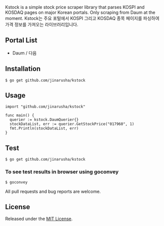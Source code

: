 Kstock is a simple stock price scraper library that parses KOSPI and KOSDAQ pages on major Korean portals. Only scraping from Daum at the moment.
Kstock는 주요 포털에서 KOSPI 그리고 KOSDAQ 종목 페이지를 파싱하여 가격 정보를 가져오는 라이브러리입니다.

## Portal List
- Daum / 다음

## Installation

```
$ go get github.com/jinarusha/kstock
```

## Usage

```
import "github.com/jinarusha/kstock"

func main() {
  querier := kstock.DaumQuerier{}
  stockDataList, err := querier.GetStockPrice("017960", 1)
  fmt.Println(stockDataList, err)
}
```

## Test

```
$ go get github.com/jinarusha/kstock
```

### To see test results in browser using goconvey

```
$ goconvey
```

All pull requests and bug reports are welcome.

## License

Released under the [MIT License](https://github.com/jinarusha/kstock/blob/master/LICENSE).
